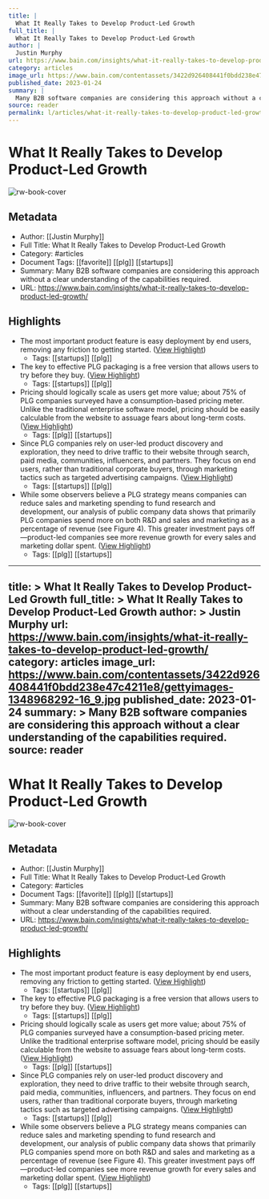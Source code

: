 ```yaml
---
title: |
  What It Really Takes to Develop Product-Led Growth
full_title: |
  What It Really Takes to Develop Product-Led Growth
author: |
  Justin Murphy
url: https://www.bain.com/insights/what-it-really-takes-to-develop-product-led-growth/
category: articles
image_url: https://www.bain.com/contentassets/3422d926408441f0bdd238e47c4211e8/gettyimages-1348968292-16_9.jpg
published_date: 2023-01-24
summary: |
  Many B2B software companies are considering this approach without a clear understanding of the capabilities required. 
source: reader
permalink: l/articles/what-it-really-takes-to-develop-product-led-growth
---
```

# What It Really Takes to Develop Product-Led Growth

![rw-book-cover](https://www.bain.com/contentassets/3422d926408441f0bdd238e47c4211e8/gettyimages-1348968292-16_9.jpg)

## Metadata
- Author: [[Justin Murphy]]
- Full Title: What It Really Takes to Develop Product-Led Growth
- Category: #articles
- Document Tags: [[favorite]] [[plg]] [[startups]] 
- Summary: Many B2B software companies are considering this approach without a clear understanding of the capabilities required. 
- URL: https://www.bain.com/insights/what-it-really-takes-to-develop-product-led-growth/

## Highlights
- The most important product feature is easy deployment by end users, removing any friction to getting started. ([View Highlight](https://read.readwise.io/read/01h1ny9rt862xxgw6thk6e19b8))
    - Tags: [[startups]] [[plg]] 
- The key to effective PLG packaging is a free version that allows users to try before they buy. ([View Highlight](https://read.readwise.io/read/01h1nya1hwvy8q5f3vaptb0n18))
    - Tags: [[startups]] [[plg]] 
- Pricing should logically scale as users get more value; about 75% of PLG companies surveyed have a consumption-based pricing meter. Unlike the traditional enterprise software model, pricing should be easily calculable from the website to assuage fears about long-term costs. ([View Highlight](https://read.readwise.io/read/01h1nyajn4h3xh314r4aqdmnmk))
    - Tags: [[plg]] [[startups]] 
- Since PLG companies rely on user-led product discovery and exploration, they need to drive traffic to their website through search, paid media, communities, influencers, and partners. They focus on end users, rather than traditional corporate buyers, through marketing tactics such as targeted advertising campaigns. ([View Highlight](https://read.readwise.io/read/01h1nyb1cvq4kk90d6p2ndkd8f))
    - Tags: [[startups]] [[plg]] 
- While some observers believe a PLG strategy means companies can reduce sales and marketing spending to fund research and development, our analysis of public company data shows that primarily PLG companies spend more on both R&D and sales and marketing as a percentage of revenue (see Figure 4).
  This greater investment pays off—product-led companies see more revenue growth for every sales and marketing dollar spent. ([View Highlight](https://read.readwise.io/read/01h1nyd9jh5t9cp6wq30fj16az))
    - Tags: [[plg]] [[startups]] 


---
title: >
  What It Really Takes to Develop Product-Led Growth
full_title: >
  What It Really Takes to Develop Product-Led Growth
author: >
  Justin Murphy
url: https://www.bain.com/insights/what-it-really-takes-to-develop-product-led-growth/
category: articles
image_url: https://www.bain.com/contentassets/3422d926408441f0bdd238e47c4211e8/gettyimages-1348968292-16_9.jpg
published_date: 2023-01-24
summary: >
  Many B2B software companies are considering this approach without a clear understanding of the capabilities required. 
source: reader
---
# What It Really Takes to Develop Product-Led Growth

![rw-book-cover](https://www.bain.com/contentassets/3422d926408441f0bdd238e47c4211e8/gettyimages-1348968292-16_9.jpg)

## Metadata
- Author: [[Justin Murphy]]
- Full Title: What It Really Takes to Develop Product-Led Growth
- Category: #articles
- Document Tags: [[favorite]] [[plg]] [[startups]] 
- Summary: Many B2B software companies are considering this approach without a clear understanding of the capabilities required. 
- URL: https://www.bain.com/insights/what-it-really-takes-to-develop-product-led-growth/

## Highlights
- The most important product feature is easy deployment by end users, removing any friction to getting started. ([View Highlight](https://read.readwise.io/read/01h1ny9rt862xxgw6thk6e19b8))
    - Tags: [[startups]] [[plg]] 
- The key to effective PLG packaging is a free version that allows users to try before they buy. ([View Highlight](https://read.readwise.io/read/01h1nya1hwvy8q5f3vaptb0n18))
    - Tags: [[startups]] [[plg]] 
- Pricing should logically scale as users get more value; about 75% of PLG companies surveyed have a consumption-based pricing meter. Unlike the traditional enterprise software model, pricing should be easily calculable from the website to assuage fears about long-term costs. ([View Highlight](https://read.readwise.io/read/01h1nyajn4h3xh314r4aqdmnmk))
    - Tags: [[plg]] [[startups]] 
- Since PLG companies rely on user-led product discovery and exploration, they need to drive traffic to their website through search, paid media, communities, influencers, and partners. They focus on end users, rather than traditional corporate buyers, through marketing tactics such as targeted advertising campaigns. ([View Highlight](https://read.readwise.io/read/01h1nyb1cvq4kk90d6p2ndkd8f))
    - Tags: [[startups]] [[plg]] 
- While some observers believe a PLG strategy means companies can reduce sales and marketing spending to fund research and development, our analysis of public company data shows that primarily PLG companies spend more on both R&D and sales and marketing as a percentage of revenue (see Figure 4).
  This greater investment pays off—product-led companies see more revenue growth for every sales and marketing dollar spent. ([View Highlight](https://read.readwise.io/read/01h1nyd9jh5t9cp6wq30fj16az))
    - Tags: [[plg]] [[startups]] 


